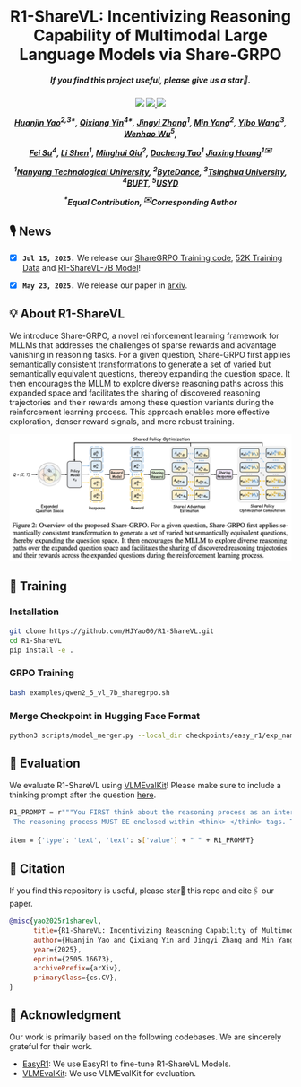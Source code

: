 <div align="center">

<h1> R1-ShareVL: Incentivizing Reasoning Capability of Multimodal Large Language Models via Share-GRPO </h1>

<h5 align="center"> If you find this project useful, please give us a star🌟.

<h5 align="center"> 

<a href='https://arxiv.org/abs/2505.16673'><img src='https://img.shields.io/badge/Paper-Arxiv-red'></a>
<a href='https://huggingface.co/HuanjinYao/R1-ShareVL-7B'><img src='https://img.shields.io/badge/%F0%9F%A4%97%20Hugging%20Face-Models-blue'>
<a href='https://huggingface.co/datasets/HuanjinYao/R1-ShareVL-52K'><img src='https://img.shields.io/badge/Dataset-Huggingface-yellow'>
<!--<a href='https://huggingface.co/collections/HuanjinYao/denseconnector-66500e173fc8c9f05dc98dea'><img src='https://img.shields.io/badge/%F0%9F%A4%97%20Hugging%20Face-Models-blue'></a>
[![zhihu](https://img.shields.io/badge/-知乎-000000?logo=zhihu&logoColor=0084FF)](https://zhuanlan.zhihu.com/p/700000183)
<a href='https://huggingface.co/spaces/HuanjinYao/DenseConnector-v1.5-8B'><img src='https://img.shields.io/badge/🤗-Open%20In%20Spaces-blue.svg'></a>-->


[Huanjin Yao](https://scholar.google.com/citations?user=pDtsCBQAAAAJ&hl=zh-CN)<sup>2,3*</sup>,
[Qixiang Yin](https://jxhuang0508.github.io/)<sup>4*</sup>,
[Jingyi Zhang]()<sup>1</sup>,
[Min Yang]()<sup>2</sup>,
[Yibo Wang]()<sup>3</sup>,
[Wenhao Wu]()<sup>5</sup>,

[Fei Su]()<sup>4</sup>,
[Li Shen]()<sup>1</sup>,
[Minghui Qiu]()<sup>2</sup>,
[Dacheng Tao]()<sup>1</sup>
[Jiaxing Huang](https://jxhuang0508.github.io)<sup>1✉️</sup>


<sup>1</sup>[Nanyang Technological University](https://www.ntu.edu.sg/), <sup>2</sup>[ByteDance](), <sup>3</sup>[Tsinghua University](https://www.tsinghua.edu.cn/en/), <sup>4</sup>[BUPT](), <sup>5</sup>[USYD](https://www.sysu.edu.cn/sysuen/)

<sup>*</sup>Equal Contribution,       <sup>✉️</sup>Corresponding Author

</h5>
</div>


## 🎙️ News
- [x] **`Jul 15, 2025.`** We release our [ShareGRPO Training code](), [52K Training Data]() and [R1-ShareVL-7B Model]()!
- [x] **`May 23, 2025.`** We release our paper in [arxiv](https://arxiv.org/abs/2505.16673).


## 💡 About R1-ShareVL
We introduce Share-GRPO, a novel reinforcement learning framework for MLLMs that addresses the challenges of sparse rewards and advantage vanishing in reasoning tasks. For a given question, Share-GRPO first applies semantically consistent transformations to generate a set of varied but semantically equivalent questions, thereby expanding the question space. It then encourages the MLLM to explore diverse reasoning paths across this expanded space and facilitates the sharing of discovered reasoning trajectories and their rewards among these question variants during the reinforcement learning process. This approach enables more effective exploration, denser reward signals, and more robust training. 

<div align=center>
<img width="600" alt="image" src="figure/sharegrpo.png">
</div>

## 🚀 Training


### Installation
```bash
git clone https://github.com/HJYao00/R1-ShareVL.git
cd R1-ShareVL
pip install -e .
```

### GRPO Training

```bash
bash examples/qwen2_5_vl_7b_sharegrpo.sh
```

### Merge Checkpoint in Hugging Face Format

```bash
python3 scripts/model_merger.py --local_dir checkpoints/easy_r1/exp_name/global_step_1/actor
```

## 🚗 Evaluation
We evaluate R1-ShareVL using [VLMEvalKit](https://github.com/open-compass/VLMEvalKit)! Please make sure to include a thinking prompt after the question [here](https://github.com/open-compass/VLMEvalKit/blob/main/vlmeval/vlm/qwen2_vl/model.py#L342).

```bash
R1_PROMPT = r"""You FIRST think about the reasoning process as an internal monologue and then provide the final answer.
 The reasoning process MUST BE enclosed within <think> </think> tags. The final answer MUST BE put in \boxed{}."""

item = {'type': 'text', 'text': s['value'] + " " + R1_PROMPT}
```

## 🔗 Citation
If you find this repository is useful, please star🌟 this repo and cite🖇️ our paper.
```bibtex
@misc{yao2025r1sharevl,
      title={R1-ShareVL: Incentivizing Reasoning Capability of Multimodal Large Language Models via Share-GRPO}, 
      author={Huanjin Yao and Qixiang Yin and Jingyi Zhang and Min Yang and Yibo Wang and Wenhao Wu and Fei Su and Li Shen and Minghui Qiu and Dacheng Tao and Jiaxing Huang},
      year={2025},
      eprint={2505.16673},
      archivePrefix={arXiv},
      primaryClass={cs.CV},
}
```

## 🙏 Acknowledgment
Our work is primarily based on the following codebases. We are sincerely grateful for their work.
- [EasyR1](https://github.com/hiyouga/EasyR1): We use EasyR1 to fine-tune R1-ShareVL Models.
- [VLMEvalKit](https://github.com/open-compass/VLMEvalKit): We use VLMEvalKit for evaluation.
